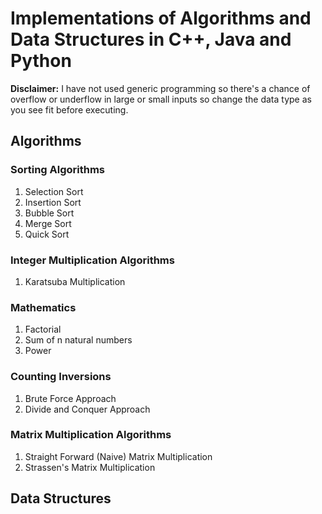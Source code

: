 # Implementations of Algorithms and Data Structures in C++, Java and Python

**Disclaimer:**
I have not used generic programming so there's a chance of overflow or underflow in large or small inputs so change the data type as you see fit before executing.

## Algorithms

### Sorting Algorithms
1. Selection Sort
2. Insertion Sort
3. Bubble Sort
4. Merge Sort
5. Quick Sort

### Integer Multiplication Algorithms
1. Karatsuba Multiplication

### Mathematics
1. Factorial
2. Sum of n natural numbers
3. Power

### Counting Inversions
1. Brute Force Approach
2. Divide and Conquer Approach

### Matrix Multiplication Algorithms
1. Straight Forward (Naive) Matrix Multiplication
1. Strassen's Matrix Multiplication

## Data Structures
